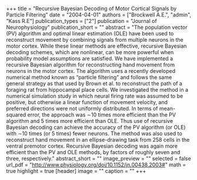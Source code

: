 +++
title = "Recursive Bayesian Decoding of Motor Cortical Signals by Particle Filtering"
date = "2004-04-01"
authors = ["Brockwell A.E.", "admin", "Kass R.E"]
publication_types = ["2"]
publication = "Journal of Neurophysiology"
publication_short = ""
abstract = "The population vector (PV) algorithm and optimal linear estimation (OLE) have been used to reconstruct movement by combining signals from multiple neurons in the motor cortex. While these linear methods are effective, recursive Bayesian decoding schemes, which are nonlinear, can be more powerful when probability model assumptions are satisfied. We have implemented a recursive Bayesian algorithm for reconstructing hand movement from neurons in the motor cortex. The algorithm uses a recently developed numerical method known as “particle filtering” and follows the same general strategy as that used by Brown et al. to reconstruct the path of a foraging rat from hippocampal place cells. We investigated the method in a numerical simulation study in which neural firing rate was assumed to be positive, but otherwise a linear function of movement velocity, and preferred directions were not uniformly distributed. In terms of mean-squared error, the approach was ∼10 times more efficient than the PV algorithm and 5 times more efficient than OLE. Thus use of recursive Bayesian decoding can achieve the accuracy of the PV algorithm (or OLE) with ∼10 times (or 5 times) fewer neurons. The method was also used to reconstruct hand movement in an ellipse-drawing task from 258 cells in the ventral premotor cortex. Recursive Bayesian decoding was again more efficient than the PV and OLE methods, by factors of roughly seven and three, respectively."
abstract_short = ""
image_preview = ""
selected = false
url_pdf = "http://www.physiology.org/doi/10.1152/jn.00438.2003#"
math = true
highlight = true
[header]
image = ""
caption = ""
+++
